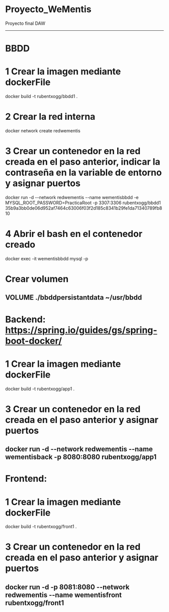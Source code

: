 # Proyecto_WeMentis
Proyecto final DAW

----------------------------------------------------------------------------------------------------
# BBDD

# 1 Crear la imagen mediante dockerFile
docker build -t rubentxogg/bbdd1 .

# 2 Crear la red interna
docker network create redwementis

# 3 Crear un contenedor en la red creada en el paso anterior, indicar la contraseña en la variable de entorno y asignar puertos
docker run -d --network redwementis --name wementisbbdd -e MYSQL_ROOT_PASSWORD=PracticaRoot -p 3307:3306 rubentxogg/bbdd1
35b9a3bb0de06d952af7464c63006f03f2d185c8341b29fe1da71340789fb810

# 4 Abrir el bash en el contenedor creado 
docker exec -it wementisbbdd mysql -p

# Crear volumen
VOLUME ./bbddpersistantdata ~/usr/bbdd
-------------------------------------------------------------------------------------------------------

# Backend: https://spring.io/guides/gs/spring-boot-docker/

# 1 Crear la imagen mediante dockerFile
docker build -t rubentxogg/app1 .

# 3 Crear un contenedor en la red creada en el paso anterior y asignar puertos
docker run -d --network redwementis --name wementisback -p 8080:8080 rubentxogg/app1
-------------------------------------------------------------------------------------------------------

# Frontend:

# 1 Crear la imagen mediante dockerFile
docker build -t rubentxogg/front1 .

# 3 Crear un contenedor en la red creada en el paso anterior y asignar puertos
docker run -d -p 8081:8080 --network redwementis --name wementisfront rubentxogg/front1
-------------------------------------------------------------------------------------------------------